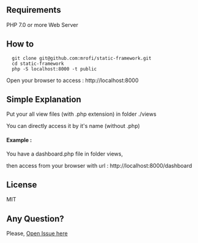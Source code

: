 ## Requirements

PHP 7.0 or more
Web Server

## How to

```
  git clone git@github.com:mrofi/static-framework.git
  cd static-framework
  php -S localhost:8000 -t public
```

Open your browser to access : http://localhost:8000

## Simple Explanation
Put your all view files (with .php extension) in folder ./views

You can directly access it by it's name (without .php)

#### Example :
You have a dashboard.php file in folder views,

then access from your browser with url : http://localhost:8000/dashboard

## License
MIT

## Any Question?
Please, [Open Issue here](https://github.com/mrofi/static-framework/issues) 
